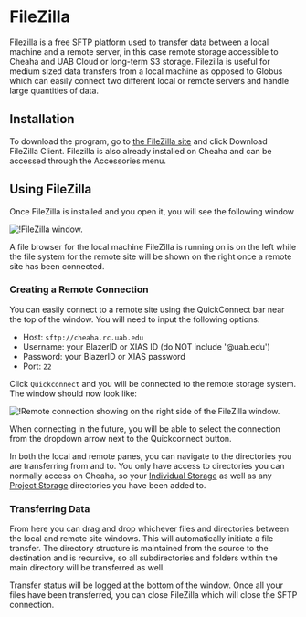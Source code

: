 # FileZilla

Filezilla is a free SFTP platform used to transfer data between a local machine and a remote server, in this case remote storage accessible to Cheaha and UAB Cloud or long-term S3 storage. Filezilla is useful for medium sized data transfers from a local machine as opposed to Globus which can easily connect two different local or remote servers and handle large quantities of data.

## Installation

To download the program, go to [the FileZilla site](https://filezilla-project.org/) and click Download FileZilla Client. Filezilla is also already installed on Cheaha and can be accessed through the Accessories menu.

## Using FileZilla

Once FileZilla is installed and you open it, you will see the following window

![!FileZilla window.](./images/filezilla_on_startup.png)

A file browser for the local machine FileZilla is running on is on the left while the file system for the remote site will be shown on the right once a remote site has been connected.

### Creating a Remote Connection

You can easily connect to a remote site using the QuickConnect bar near the top of the window. You will need to input the following options:

- Host: `sftp://cheaha.rc.uab.edu`
- Username: your BlazerID or XIAS ID (do NOT include '@uab.edu')
- Password: your BlazerID or XIAS password
- Port: `22`

Click `Quickconnect` and you will be connected to the remote storage system. The window should now look like:

![!Remote connection showing on the right side of the FileZilla window.](./images/filezilla_connected.png)

When connecting in the future, you will be able to select the connection from the dropdown arrow next to the Quickconnect button.

In both the local and remote panes, you can navigate to the directories you are transferring from and to. You only have access to directories you can normally access on Cheaha, so your [Individual Storage](../index.md#what-individual-storage-solutions-are-available) as well as any [Project Storage](../index.md#what-shared-storage-solutions-are-available) directories you have been added to.

### Transferring Data

From here you can drag and drop whichever files and directories between the local and remote site windows. This will automatically initiate a file transfer. The directory structure is maintained from the source to the destination and is recursive, so all subdirectories and folders within the main directory will be transferred as well.

Transfer status will be logged at the bottom of the window. Once all your files have been transferred, you can close FileZilla which will close the SFTP connection.

